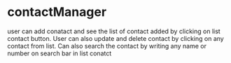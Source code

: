 # contactManager
user can add conatact and see the list of contact added by clicking on list contact button. User can also update and delete contact by clicking on any contact from list. Can also search the contact by writing any name or number on search bar in list conatct
